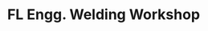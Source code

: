 ---
title: "FL Engg. Welding Workshop"
url: /uthimoodu/fl-engg-welding-workshop/
shop: Eisenwaren
---